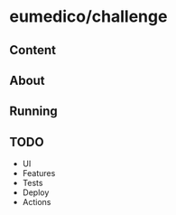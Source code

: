 # eumedico/challenge

## Content

## About

## Running

## TODO
- UI
- Features
- Tests
- Deploy
- Actions
